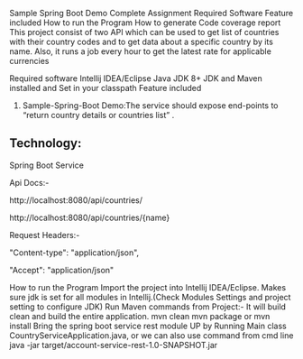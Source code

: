 Sample Spring Boot Demo Complete Assignment
Required Software
Feature included
How to run the Program
How to generate Code coverage report
This project consist of two API which can be used to get list of countries with their country codes and to get data about a specific country by its name. Also, it runs a job every hour to get the latest rate for applicable currencies

Required software
Intellij IDEA/Eclipse
Java JDK 8+
JDK and Maven installed and Set in your classpath
Feature included
1. Sample-Spring-Boot Demo:The service should expose end-points to
   “return country details or countries list” .

## Technology:
Spring Boot Service

Api Docs:-

http://localhost:8080/api/countries/

http://localhost:8080/api/countries/{name}

Request Headers:-

"Content-type": "application/json",

"Accept": "application/json"

How to run the Program
Import the project into Intellij IDEA/Eclipse.
Makes sure jdk is set for all modules in Intellij.(Check Modules Settings and project setting to configure JDK)
Run Maven commands from Project:-
It will build clean and build the entire application.
mvn clean
mvn package or mvn install
Bring the spring boot service rest module UP by Running Main class CountryServiceApplication.java, or we can also use command from cmd line java -jar target/account-service-rest-1.0-SNAPSHOT.jar
